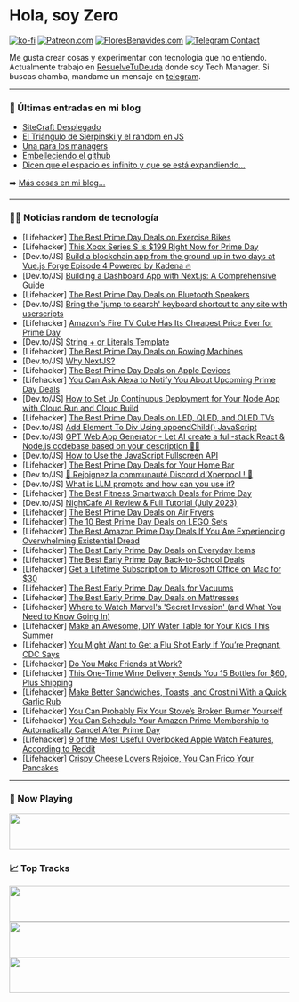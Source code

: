 # Hola, soy Zero

[![ko-fi](https://ko-fi.com/img/githubbutton_sm.svg)](https://ko-fi.com/J3J4N0LUK)
[![Patreon.com](https://img.shields.io/endpoint.svg?url=https%3A%2F%2Fshieldsio-patreon.vercel.app%2Fapi%3Fusername%3Dzerodragon%26type%3Dpatrons&style=for-the-badge)](https://patreon.com/zerodragon)
[![FloresBenavides.com](https://img.shields.io/website?down_message=oops&label=MiBlog&style=for-the-badge&up_message=online&url=https%3A%2F%2Ffloresbenavides.com)](https://floresbenavides.com)
[![Telegram Contact](https://img.shields.io/badge/escr%C3%ADbeme-ZeroDragon-%2326A5E4?style=for-the-badge&logo=telegram)](https://t.me/zerodragon)

Me gusta crear cosas y experimentar con tecnología que no entiendo.
Actualmente trabajo en [ResuelveTuDeuda](http://github.com/resuelve) donde soy Tech Manager.
Si buscas chamba, mandame un mensaje en [telegram](https://t.me/zerodragon).

---

### 📕 Últimas entradas en mi blog
<!-- BLOG-POST-LIST:START -->
- [SiteCraft Desplegado](https://floresbenavides.com/sitecraft-desplegado/)
- [El Triángulo de Sierpinski y el random en JS](https://floresbenavides.com/el-triangulo-de-sierpinski-y-el-random-en-js/)
- [Una para los managers](https://floresbenavides.com/una-para-los-managers/)
- [Embelleciendo el github](https://floresbenavides.com/embelleciendo-el-github/)
- [Dicen que el espacio es infinito y que se está expandiendo…](https://floresbenavides.com/dicen-que-el-espacio-es-infinito-y-que-se-esta-expandiendo/)
<!-- BLOG-POST-LIST:END -->

➡️ [Más cosas en mi blog...](https://floresbenavides.com)

---

### 👨‍💻 Noticias random de tecnología
<!-- TECH-POSTS:START -->
- [Lifehacker] [The Best Prime Day Deals on Exercise Bikes](https://lifehacker.com/the-best-prime-day-deals-on-exercise-bikes-1850567708)
- [Lifehacker] [This Xbox Series S is $199 Right Now for Prime Day](https://lifehacker.com/this-xbox-series-s-is-199-right-now-for-prime-day-1850627042)
- [Dev.to/JS] [Build a blockchain app from the ground up in two days at Vue.js Forge Episode 4 Powered by Kadena 🔥](https://dev.to/anaamarijaa/build-a-blockchain-app-from-the-ground-up-in-two-days-at-vuejs-forge-episode-4-powered-by-kadena-1ifp)
- [Dev.to/JS] [Building a Dashboard App with Next.js: A Comprehensive Guide](https://dev.to/stackcodify/building-a-dashboard-app-with-nextjs-a-comprehensive-guide-4em0)
- [Lifehacker] [The Best Prime Day Deals on Bluetooth Speakers](https://lifehacker.com/the-best-prime-day-deals-on-bluetooth-speakers-1850559866)
- [Dev.to/JS] [Bring the &#39;jump to search&#39; keyboard shortcut to any site with userscripts](https://dev.to/shu8/bring-the-jump-to-search-keyboard-shortcut-to-any-site-with-userscripts-518d)
- [Lifehacker] [Amazon&#39;s Fire TV Cube Has Its Cheapest Price Ever for Prime Day](https://lifehacker.com/amazons-fire-tv-cube-has-its-cheapest-price-ever-for-pr-1850544783)
- [Dev.to/JS] [String + or Literals Template](https://dev.to/suni/string-or-literals-template-3f68)
- [Lifehacker] [The Best Prime Day Deals on Rowing Machines](https://lifehacker.com/the-best-prime-day-deals-on-rowing-machines-1850592624)
- [Dev.to/JS] [Why NextJS?](https://dev.to/nzubechukwu_okere/why-nextjs-ipp)
- [Lifehacker] [The Best Prime Day Deals on Apple Devices](https://lifehacker.com/the-best-prime-day-deals-on-apple-devices-1850545590)
- [Lifehacker] [You Can Ask Alexa to Notify You About Upcoming Prime Day Deals](https://lifehacker.com/you-can-ask-alexa-to-notify-you-about-upcoming-prime-da-1850625257)
- [Dev.to/JS] [How to Set Up Continuous Deployment for Your Node App with Cloud Run and Cloud Build](https://dev.to/martiinwalsh/how-to-set-up-continuous-deployment-for-your-node-app-with-cloud-run-and-cloud-build-304n)
- [Lifehacker] [The Best Prime Day Deals on LED, QLED, and OLED TVs](https://lifehacker.com/the-best-prime-day-deals-on-led-qled-and-oled-tvs-1850561862)
- [Dev.to/JS] [Add Element To Div Using appendChild&lpar;&rpar; JavaScript](https://dev.to/rajatamil/add-element-to-div-using-appendchild-javascript-1pa7)
- [Dev.to/JS] [GPT Web App Generator - Let AI create a full-stack React &amp; Node.js codebase based on your description 🤖🤯](https://dev.to/wasp/gpt-web-app-generator-let-ai-create-a-full-stack-react-nodejs-codebase-based-on-your-description-2g39)
- [Dev.to/JS] [How to Use the JavaScript Fullscreen API](https://dev.to/farhadi/how-to-use-the-javascript-fullscreen-api-eao)
- [Lifehacker] [The Best Prime Day Deals for Your Home Bar](https://lifehacker.com/the-best-prime-day-deals-for-your-home-bar-1850624677)
- [Dev.to/JS] [🚀 Rejoignez la communauté Discord d&#39;Xperpool ! 🚀](https://dev.to/max_arthurbaux/rejoignez-la-communaute-discord-dxperpool--25d2)
- [Dev.to/JS] [What is LLM prompts and how can you use it?](https://dev.to/aiforme/what-is-llm-prompts-and-how-can-you-use-it-1292)
- [Lifehacker] [The Best Fitness Smartwatch Deals for Prime Day](https://lifehacker.com/the-best-fitness-smartwatch-deals-for-prime-day-1850597508)
- [Dev.to/JS] [NightCafe AI Review &amp; Full Tutorial &lpar;July 2023&rpar;](https://dev.to/reganthapa/nightcafe-ai-review-full-tutorial-july-2023-3lic)
- [Lifehacker] [The Best Prime Day Deals on Air Fryers](https://lifehacker.com/the-best-prime-day-deals-on-air-fryers-1850623713)
- [Lifehacker] [The 10 Best Prime Day Deals on LEGO Sets](https://lifehacker.com/the-10-best-prime-day-deals-on-lego-sets-1850623443)
- [Lifehacker] [The Best Amazon Prime Day Deals If You Are Experiencing Overwhelming Existential Dread](https://lifehacker.com/the-best-amazon-prime-day-deals-if-you-are-experiencing-1850616974)
- [Lifehacker] [The Best Early Prime Day Deals on Everyday Items](https://lifehacker.com/the-best-early-prime-day-deals-on-everyday-items-1850616720)
- [Lifehacker] [The Best Early Prime Day Back-to-School Deals](https://lifehacker.com/the-best-early-prime-day-back-to-school-deals-1850588883)
- [Lifehacker] [Get a Lifetime Subscription to Microsoft Office on Mac for $30](https://lifehacker.com/get-a-lifetime-subscription-to-microsoft-office-on-mac-1850589595)
- [Lifehacker] [The Best Early Prime Day Deals for Vacuums](https://lifehacker.com/the-best-early-prime-day-deals-for-vacuums-1850562769)
- [Lifehacker] [The Best Early Prime Day Deals on Mattresses](https://lifehacker.com/best-early-prime-day-deals-on-mattresses-1850608114)
- [Lifehacker] [Where to Watch Marvel&#39;s &#39;Secret Invasion&#39; &lpar;and What You Need to Know Going In&rpar;](https://lifehacker.com/where-to-watch-marvels-secret-invasion-and-what-you-ne-1850615977)
- [Lifehacker] [Make an Awesome, DIY Water Table for Your Kids This Summer](https://lifehacker.com/make-an-awesome-diy-water-table-for-your-kids-this-sum-1850613449)
- [Lifehacker] [You Might Want to Get a Flu Shot Early If You’re Pregnant, CDC Says](https://lifehacker.com/you-might-want-to-get-a-flu-shot-early-if-you-re-pregna-1850623507)
- [Lifehacker] [Do You Make Friends at Work?](https://lifehacker.com/do-you-make-friends-at-work-1850595848)
- [Lifehacker] [This One-Time Wine Delivery Sends You 15 Bottles for $60, Plus Shipping](https://lifehacker.com/this-one-time-wine-delivery-sends-you-15-bottles-for-6-1850612302)
- [Lifehacker] [Make Better Sandwiches, Toasts, and Crostini With a Quick Garlic Rub](https://lifehacker.com/make-better-sandwiches-toasts-and-crostini-with-a-qui-1850622342)
- [Lifehacker] [You Can Probably Fix Your Stove’s Broken Burner Yourself](https://lifehacker.com/you-can-probably-fix-your-stove-s-broken-burner-yoursel-1850621869)
- [Lifehacker] [You Can Schedule Your Amazon Prime Membership to Automatically Cancel After Prime Day](https://lifehacker.com/you-can-schedule-your-amazon-prime-membership-to-automa-1850619291)
- [Lifehacker] [9 of the Most Useful Overlooked Apple Watch Features, According to Reddit](https://lifehacker.com/9-of-the-most-useful-overlooked-apple-watch-features-a-1850621005)
- [Lifehacker] [Crispy Cheese Lovers Rejoice, You Can Frico Your Pancakes](https://lifehacker.com/crispy-cheese-lovers-rejoice-you-can-frico-your-pancak-1850621284)<!-- TECH-POSTS:END -->

---

### 🎵 Now Playing
<a href="https://spotify-now-playing-dun.vercel.app/now-playing?open"><img src="https://spotify-now-playing-dun.vercel.app/now-playing" width="540" height="64"></a>

### 📈 Top Tracks
<a href="https://spotify-now-playing-dun.vercel.app/top-tracks?i=1&open"><img src="https://spotify-now-playing-dun.vercel.app/top-tracks?i=1" width="540" height="64"></a>
<a href="https://spotify-now-playing-dun.vercel.app/top-tracks?i=2&open"><img src="https://spotify-now-playing-dun.vercel.app/top-tracks?i=2" width="540" height="64"></a>
<a href="https://spotify-now-playing-dun.vercel.app/top-tracks?i=3&open"><img src="https://spotify-now-playing-dun.vercel.app/top-tracks?i=3" width="540" height="64"></a>
